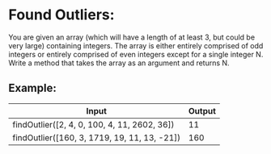 # Found Outliers:

You are given an array (which will have a length of at least 3, but could be very large) containing integers. The array is either entirely comprised of odd integers or entirely comprised of even integers except for a single integer N. Write a method that takes the array as an argument and returns N.

## Example:
Input | Output
------------- | -------------
findOutlier([2, 4, 0, 100, 4, 11, 2602, 36]) | 11
findOutlier([160, 3, 1719, 19, 11, 13, -21]) | 160
